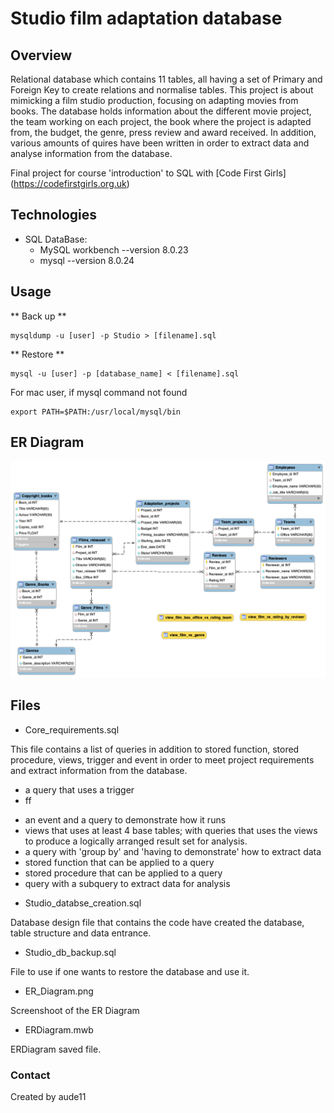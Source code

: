 # Studio film adaptation database

## Overview

Relational database which contains 11 tables, all having a set of Primary and Foreign Key to create relations and normalise tables.
This project is about mimicking a film studio production, focusing on adapting movies from books. The database holds information about the different movie project, the team working on each project, the book where the project is adapted from, the budget, the genre, press review and award received.
In addition, various amounts of quires have been written in order to extract data and analyse information from the database.

Final project for course 'introduction' to SQL with [Code First Girls] (https://codefirstgirls.org.uk)

## Technologies
* SQL DataBase:
  * MySQL workbench --version 8.0.23
  * mysql --version 8.0.24

## Usage
** Back up **

```
mysqldump -u [user] -p Studio > [filename].sql
```
** Restore **

```
mysql -u [user] -p [database_name] < [filename].sql
```

For mac user, if mysql command not found
```
export PATH=$PATH:/usr/local/mysql/bin
```

## ER Diagram

![ER Diagram](ER_Diagram.png)

## Files

* Core_requirements.sql

This file contains a list of queries in addition to stored function, stored procedure, views, trigger and event in order to meet project requirements and extract information from the database.
* a query that uses a trigger
 * ff
  
  - an event and a query to demonstrate how it runs
  - views that uses at least 4 base tables;  with queries that uses the views to produce a logically arranged result set for analysis.
  - a query with 'group by' and 'having to demonstrate' how to extract data
  - stored function that can be applied to a query
  - stored procedure that can be applied to a query
  - query with a subquery to extract data for analysis

* Studio_databse_creation.sql

Database design file that contains the code have created the database, table structure and data entrance.

* Studio_db_backup.sql
 
File to use if one wants to restore the database and use it.

* ER_Diagram.png

Screenshoot of the ER Diagram

* ERDiagram.mwb

ERDiagram saved file.

### Contact

Created by aude11
